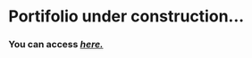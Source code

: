 # Portifolio under construction...

### You can access _[here.](https://douglas-marcal.github.io/)_

